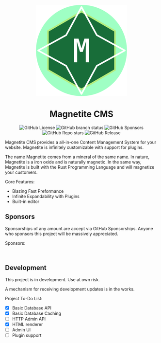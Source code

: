 <p align="center">
<img src="static/magnetite-300x300.png" width="300" alt="Logo" />
</p>
<h1 align="center">Magnetite CMS</h1>
<p align="center">
<img alt="GitHub License" src="https://img.shields.io/github/license/lukeh990/magnetite-cms?style=flat-square">
<img alt="GitHub branch status" src="https://img.shields.io/github/checks-status/lukeh990/magnetite-cms/main?style=flat-square">
<img alt="GitHub Sponsors" src="https://img.shields.io/github/sponsors/lukeh990?style=flat-square">
<img alt="GitHub Repo stars" src="https://img.shields.io/github/stars/lukeh990/magnetite-cms?style=flat-square">
<img alt="GitHub Release" src="https://img.shields.io/github/v/release/lukeh990/magnetite-cms?style=flat-square">

</p>

Magnetite CMS provides a all-in-one Content Management System for your website.
Magnetite is infinitely customizable with support for plugins.

The name Magnetite comes from a mineral of the same name. In nature, Magnetite
is a iron oxide and is naturally magnetic. In the same way, Magnetite is built
with the Rust Programming Language and will magnetize your customers.

Core Features:
- Blazing Fast Preformance
- Infinite Expandability with Plugins
- Built-in editor

## Sponsors
Sponsorships of any amount are accept via GitHub Sponsorships. 
Anyone who sponsors this project will be massively appreciated.

Sponsors:
<!-- sponsors --><a href="https://github.com/Exehad"><img src="https://github.com/Exehad.png" width="60px" alt="" /></a><!-- sponsors -->

## Development
This project is in development. Use at own risk.

A mechanism for receiving development updates is in the works.

Project To-Do List:
- [X] Basic Database API
- [X] Basic Database Caching
- [ ] HTTP Admin API
- [X] HTML renderer
- [ ] Admin UI
- [ ] Plugin support
